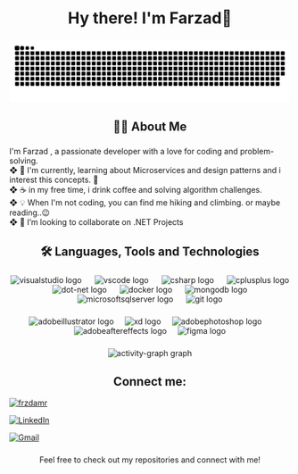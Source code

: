 <h1 align="center">Hy there! I'm Farzad👋</h1>

###

<picture>
  <source media="(prefers-color-scheme: dark)" srcset="https://raw.githubusercontent.com/platane/platane/output/github-contribution-grid-snake-dark.svg">
  <source media="(prefers-color-scheme: light)" srcset="https://raw.githubusercontent.com/platane/platane/output/github-contribution-grid-snake.svg">
  <img alt="github contribution grid snake animation" src="https://raw.githubusercontent.com/platane/platane/output/github-contribution-grid-snake.svg">
</picture>

###

<h2 align="center">👨‍💻 About Me</h2>

###

<p align="left">I'm Farzad , a passionate developer with a love for coding and problem-solving.<br>❖ 🧠 I'm currently, learning about Microservices and design patterns and i interest this concepts. 🌱<br>❖ ☕ in my free time, i drink coffee and solving algorithm challenges.<br>❖ 💡 When I'm not coding, you can find me hiking and climbing. or maybe reading..😉<br>❖ 👯 I’m looking to collaborate on .NET Projects</p>

###

<h2 align="center">🛠️ Languages, Tools and Technologies</h2>

###

<div align="center">
  <img src="https://cdn.jsdelivr.net/gh/devicons/devicon/icons/visualstudio/visualstudio-plain.svg" height="40" alt="visualstudio logo"  />
  <img width="15" />
  <img src="https://cdn.jsdelivr.net/gh/devicons/devicon/icons/vscode/vscode-original.svg" height="40" alt="vscode logo"  />
  <img width="15" />
  <img src="https://cdn.jsdelivr.net/gh/devicons/devicon/icons/csharp/csharp-line.svg" height="40" alt="csharp logo"  />
  <img width="15" />
  <img src="https://cdn.jsdelivr.net/gh/devicons/devicon/icons/cplusplus/cplusplus-original.svg" height="40" alt="cplusplus logo"  />
  <img width="15" />
  <img src="https://skillicons.dev/icons?i=dotnet" height="40" alt="dot-net logo"  />
  <img width="15" />
  <img src="https://cdn.jsdelivr.net/gh/devicons/devicon/icons/docker/docker-plain-wordmark.svg" height="40" alt="docker logo"  />
  <img width="15" />
  <img src="https://cdn.jsdelivr.net/gh/devicons/devicon/icons/mongodb/mongodb-plain-wordmark.svg" height="40" alt="mongodb logo"  />
  <img width="15" />
  <img src="https://cdn.jsdelivr.net/gh/devicons/devicon/icons/microsoftsqlserver/microsoftsqlserver-plain-wordmark.svg" height="40" alt="microsoftsqlserver logo"  />
  <img width="15" />
  <img src="https://cdn.jsdelivr.net/gh/devicons/devicon/icons/git/git-plain-wordmark.svg" height="40" alt="git logo"  />
</div>

###

<div align="center">
  <img src="https://skillicons.dev/icons?i=ai" height="40" alt="adobeillustrator logo"  />
  <img width="12" />
  <img src="https://skillicons.dev/icons?i=xd" height="40" alt="xd logo"  />
  <img width="12" />
  <img src="https://skillicons.dev/icons?i=ps" height="40" alt="adobephotoshop logo"  />
  <img width="12" />
  <img src="https://skillicons.dev/icons?i=ae" height="40" alt="adobeaftereffects logo"  />
  <img width="12" />
  <img src="https://cdn.simpleicons.org/figma/F24E1E" height="40" alt="figma logo"  />
</div>

###

<div align="center">
  <img src="https://github-readme-activity-graph.vercel.app/graph?username=farzadamr&radius=12&theme=gotham&area=true&order=5&bg_color=001421&hide_border=false&custom_title=Contributions%20Graph" height="300" alt="activity-graph graph"  />
</div>

###

<h2 align="center">Connect me:</h2>

[![frzdamr](https://img.shields.io/badge/frzdamr-text%20me!-green?labelColor=aqua&style=social&logo=telegram&logoColor=blue&link=https://t.me/frzdamr)](https://t.me/frzdamr)

[![LinkedIn](https://img.shields.io/badge/LinkedIn-connect%20me!-green?labelColor=aqua&style=social&logo=linkedin&logoColor=blue&link=https://t.me/frzdamr)](#)

[![Gmail](https://img.shields.io/badge/Gmail-message%20me!-green?labelColor=aqua&style=social&logo=gmail&logoColor=blue&link=https://t.me/frzdamr)](https://amirifarzad1381@gmail.com)

###

<p align="center">Feel free to check out my repositories and connect with me!</p>